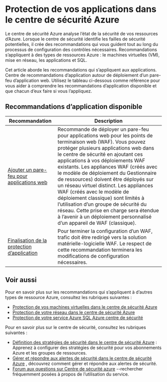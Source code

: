 <properties
   pageTitle="Protection de vos applications dans le centre de sécurité Azure | Microsoft Azure"
   description="Ce document répond recommandations dans le centre de sécurité Azure qui vous aident à protègent vos applications Azure et restent en conformité avec les stratégies de sécurité."
   services="security-center"
   documentationCenter="na"
   authors="TerryLanfear"
   manager="MBaldwin"
   editor=""/>

<tags
   ms.service="security-center"
   ms.devlang="na"
   ms.topic="article"
   ms.tgt_pltfrm="na"
   ms.workload="na"
   ms.date="08/04/2016"
   ms.author="terrylan"/>

# <a name="protecting-your-applications-in-azure-security-center"></a>Protection de vos applications dans le centre de sécurité Azure

Le centre de sécurité Azure analyse l’état de la sécurité de vos ressources d’Azure. Lorsque le centre de sécurité identifie les failles de sécurité potentielles, il crée des recommandations qui vous guident tout au long du processus de configuration des contrôles nécessaires.  Recommandations s’appliquent à des types de ressources Azure : le machines virtuelles (VM), mise en réseau, les applications et SQL.

Cet article aborde les recommandations qui s’appliquent aux applications.  Centre de recommandations d’application autour de déploiement d’un pare-feu d’application web.  Utilisez le tableau ci-dessous comme référence pour vous aider à comprendre les recommandations d’application disponible et que chacun d’eux faire si vous l’appliquez.

## <a name="available-application-recommendations"></a>Recommandations d’application disponible

|Recommandation|Description|
|-----|-----|
|[Ajouter un pare-feu pour applications web](security-center-add-web-application-firewall.md)|Recommande de déployer un pare-feu pour applications web pour les points de terminaison web (WAF). Vous pouvez protéger plusieurs applications web dans le centre de sécurité en ajoutant ces applications à vos déploiements WAF existants. Les appliances WAF (créés avec le modèle de déploiement du Gestionnaire de ressources) doivent être déployés sur un réseau virtuel distinct. Les appliances WAF (créés avec le modèle de déploiement classique) sont limités à l’utilisation d’un groupe de sécurité du réseau. Cette prise en charge sera étendue à l’avenir à un déploiement personnalisé d’un appareil de WAF (classique).|
|[Finalisation de la protection d’application](security-center-add-web-application-firewall.md#finalize-application-protection)|Pour terminer la configuration d’un WAF, trafic doit être redirigé vers la solution matérielle-logicielle WAF. Le respect de cette recommandation terminera les modifications de configuration nécessaires.|

## <a name="see-also"></a>Voir aussi

Pour en savoir plus sur les recommandations qui s’appliquent à d’autres types de ressource Azure, consultez les rubriques suivantes :

- [Protection de vos machines virtuelles dans le centre de sécurité Azure](security-center-virtual-machine-recommendations.md)
- [Protection de votre réseau dans le centre de sécurité Azure](security-center-network-recommendations.md)
- [Protection de votre service Azure SQL Azure centre de sécurité](security-center-sql-service-recommendations.md)

Pour en savoir plus sur le centre de sécurité, consultez les rubriques suivantes :

- [Définition des stratégies de sécurité dans le centre de sécurité Azure](security-center-policies.md) : Apprenez à configurer des stratégies de sécurité pour vos abonnements Azure et les groupes de ressources.
- [Gérer et répondre aux alertes de sécurité dans le centre de sécurité Azure](security-center-managing-and-responding-alerts.md) , découvrez comment gérer et répondre aux alertes de sécurité.
- [Forum aux questions sur Centre de sécurité azure](security-center-faq.md) --rechercher fréquemment posées à propos de l’utilisation du service.
